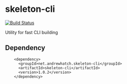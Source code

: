 # skeleton-cli

[![Build Status](https://travis-ci.org/ashatch/skeleton-cli.svg?branch=master)](https://travis-ci.org/ashatch/skeleton-cli)

Utility for fast CLI building

## Dependency

        <dependency>
          <groupId>net.andrewhatch.skeleton-cli</groupId>
          <artifactId>skeleton-cli</artifactId>
          <version>1.0.2</version>
        </dependency>

